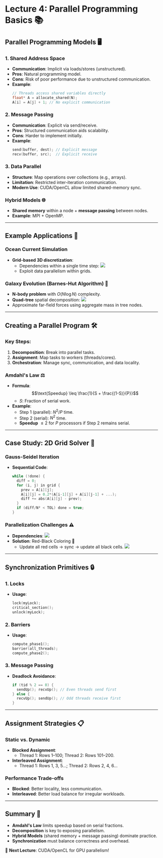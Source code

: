 # Lecture 4: Parallel Programming Basics 📚

## Parallel Programming Models 🖥️

### 1. Shared Address Space
- **Communication**: Implicit via loads/stores (unstructured).
- **Pros**: Natural programming model.
- **Cons**: Risk of poor performance due to unstructured communication.
- **Example**:
  ```c
  // Threads access shared variables directly
  float* A = allocate_shared(N);
  A[i] = A[j] + 1; // No explicit communication
  ```

### 2. Message Passing
- **Communication**: Explicit via send/receive.
- **Pros**: Structured communication aids scalability.
- **Cons**: Harder to implement initially.
- **Example**:
  ```c
  send(buffer, dest); // Explicit message
  recv(buffer, src);  // Explicit receive
  ```

### 3. Data Parallel
- **Structure**: Map operations over collections (e.g., arrays).
- **Limitation**: Restricted inter-iteration communication.
- **Modern Use**: CUDA/OpenCL allow limited shared-memory sync.

### Hybrid Models 🌐
- **Shared memory** within a node + **message passing** between nodes.
- **Example**: MPI + OpenMP.

---

## Example Applications 🌊

### Ocean Current Simulation
- **Grid-based 3D discretization**:
  - Dependencies within a single time step:
    ![](https://wy-static.wenxiaobai.com/chat-doc/397c5fae4805424f29b3c5700349c9b8-image.png)
  - Exploit data parallelism within grids.

### Galaxy Evolution (Barnes-Hut Algorithm) 🌌
- **N-body problem** with $O(N \log N)$ complexity.
- **Quad-tree** spatial decomposition:
  ![](https://wy-static.wenxiaobai.com/chat-doc/066b52247a92fee3f25bf193b4e7b5ab-image.png)
- Approximate far-field forces using aggregate mass in tree nodes.

---

## Creating a Parallel Program 🛠️

### Key Steps:
1. **Decomposition**: Break into parallel tasks.
2. **Assignment**: Map tasks to workers (threads/cores).
3. **Orchestration**: Manage sync, communication, and data locality.

### Amdahl's Law ⚖️
- **Formula**: 
  $$\text{Speedup} \leq \frac{1}{S + \frac{(1-S)}{P}}$$
  - $S$: Fraction of serial work.
- **Example**: 
  - Step 1 (parallel): $N^2/P$ time.
  - Step 2 (serial): $N^2$ time.
  - **Speedup** $\leq 2$ for $P$ processors if Step 2 remains serial.

---

## Case Study: 2D Grid Solver 🔢

### Gauss-Seidel Iteration
- **Sequential Code**:
  ```c
  while (!done) {
    diff = 0;
    for (i, j) in grid {
      prev = A[i][j];
      A[i][j] = 0.2*(A[i-1][j] + A[i][j-1] + ...);
      diff += abs(A[i][j] - prev);
    }
    if (diff/N² < TOL) done = true;
  }
  ```

### Parallelization Challenges ⚠️
- **Dependencies**: 
  ![](https://wy-static.wenxiaobai.com/chat-doc/11bbee5f2a162e8c4301c7a6bc968813-image.png)
- **Solution**: Red-Black Coloring 🎨
  - Update all red cells → sync → update all black cells.
  ![](https://wy-static.wenxiaobai.com/chat-doc/a4689e68aaa99503038e6430e3d44259-image.png)

---

## Synchronization Primitives 🔒

### 1. Locks
- **Usage**:
  ```c
  lock(myLock);
  critical_section();
  unlock(myLock);
  ```

### 2. Barriers
- **Usage**:
  ```c
  compute_phase1();
  barrier(all_threads);
  compute_phase2();
  ```

### 3. Message Passing
- **Deadlock Avoidance**:
  ```c
  if (tid % 2 == 0) {
    sendUp(); recvUp(); // Even threads send first
  } else {
    recvUp(); sendUp(); // Odd threads receive first
  }
  ```

---

## Assignment Strategies 📋

### Static vs. Dynamic
- **Blocked Assignment**:
  - Thread 1: Rows 1–100; Thread 2: Rows 101–200.
- **Interleaved Assignment**:
  - Thread 1: Rows 1, 3, 5...; Thread 2: Rows 2, 4, 6...

### Performance Trade-offs
- **Blocked**: Better locality, less communication.
- **Interleaved**: Better load balance for irregular workloads.

---

## Summary 📌
- **Amdahl's Law** limits speedup based on serial fractions.
- **Decomposition** is key to exposing parallelism.
- **Hybrid Models** (shared memory + message passing) dominate practice.
- **Synchronization** must balance correctness and overhead.

🚀 **Next Lecture**: CUDA/OpenCL for GPU parallelism!